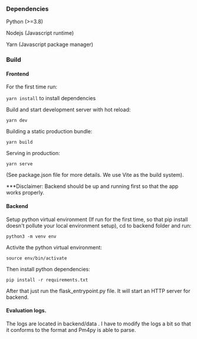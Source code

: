 ### Dependencies

Python (>=3.8)

Nodejs (Javascript runtime)

Yarn (Javascript package manager)

### Build

#### Frontend

For the first time run:

`yarn install` to install dependencies

Build and start development server with hot reload:

`yarn dev`

Building a static production bundle:

`yarn build`

Serving in production:

`yarn serve`

(See package.json file for more details. We use Vite as the build system).

***Disclaimer: Backend should be up and running first so that the app works properly.

#### Backend

Setup python virtual environment (If run for the first time, so that pip install doesn't pollute your local environment
setup), cd to backend folder and run:

`python3 -m venv env`

Activite the python virtual environment:

`source env/bin/activate`

Then install python dependencies:

`pip install -r requirements.txt`

After that just run the flask_entrypoint.py file. It will start an HTTP server for backend.

#### Evaluation logs.

The logs are located in backend/data . I have to modify the logs a bit so that it conforms to the format and Pm4py is
able to parse.